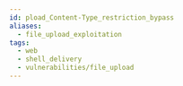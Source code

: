 ```yaml
---
id: pload_Content-Type_restriction_bypass
aliases:
  - file_upload_exploitation
tags:
  - web
  - shell_delivery
  - vulnerabilities/file_upload
---
```



